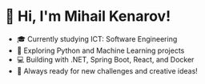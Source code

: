 # 👋 Hi, I'm Mihail Kenarov!

- 🎓 Currently studying ICT: Software Engineering
- 🐍 Exploring Python and Machine Learning projects
- 💻 Building with .NET, Spring Boot, React, and Docker
- 🚀 Always ready for new challenges and creative ideas!

